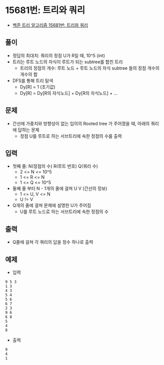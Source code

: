 # 15681번: 트리와 쿼리
- [백준 트리 알고리즘 15681번: 트리와 쿼리](https://www.acmicpc.net/problem/15681)

## 풀이
- 정답의 최대치: 쿼리의 정점 U가 R일 때, 10^5 (int)
- 트리는 루트 노드의 자식이 루트가 되는 subtree를 합친 트리
  - 트리의 정점의 개수: 루트 노드 + 루트 노드의 자식 subtree 들의 정점 개수의 개수의 합
- DFS를 통해 트리 탐색
  - Dy[R] = 1 (초기값)
  - Dy[R] = Dy[R의 자식노드] + Dy[R의 자식노드] + ...

## 문제
- 간선에 가중치와 방향성이 없는 임의의 Rooted tree 가 주어졌을 때, 아래의 쿼리에 답하는 문제
  - 정점 U를 루트로 하는 서브트리에 속한 정점의 수를 출력

## 입력
- 첫째 줄: N(정점의 수) R(루트 번호) Q(쿼리 수)
  - 2 <= N <= 10^5
  - 1 <= R <= N
  - 1 <= Q <= 10^5
- 둘째 줄 부터 N - 1개의 줄에 걸쳐 U V (간선의 정보)
  - 1 <= U, V <= N
  - U != V
- Q개의 줄에 걸쳐 문제에 설명한 U가 주어짐
  - U를 루트 노드로 하는 서브트리에 속한 정점의 수

## 출력
- Q줄에 걸쳐 각 쿼리의 답을 정수 하나로 출력

## 예제
- 입력
```text
9 5 3
1 3
4 3
5 4
5 6
6 7
2 3
9 6
6 8
5
4
8
```
- 출력
```text
9
4
1
```